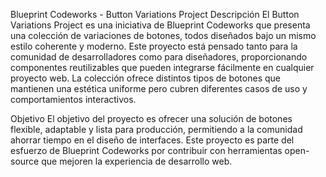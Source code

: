 Blueprint Codeworks - Button Variations Project
Descripción
El Button Variations Project es una iniciativa de Blueprint Codeworks que presenta una colección de variaciones de botones, todos diseñados bajo un mismo estilo coherente y moderno. Este proyecto está pensado tanto para la comunidad de desarrolladores como para diseñadores, proporcionando componentes reutilizables que pueden integrarse fácilmente en cualquier proyecto web. La colección ofrece distintos tipos de botones que mantienen una estética uniforme pero cubren diferentes casos de uso y comportamientos interactivos.

Objetivo
El objetivo del proyecto es ofrecer una solución de botones flexible, adaptable y lista para producción, permitiendo a la comunidad ahorrar tiempo en el diseño de interfaces. Este proyecto es parte del esfuerzo de Blueprint Codeworks por contribuir con herramientas open-source que mejoren la experiencia de desarrollo web.
 
 
